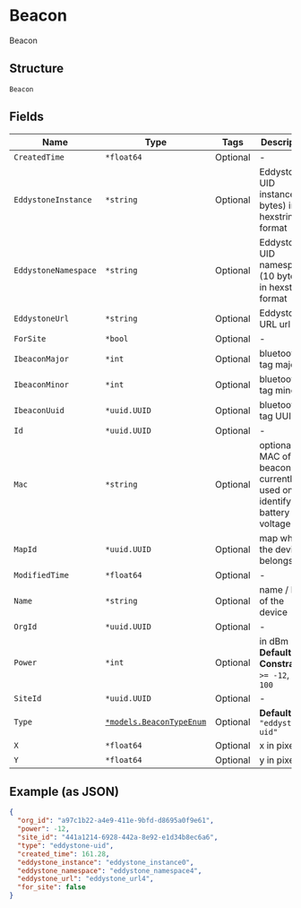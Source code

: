 
# Beacon

Beacon

## Structure

`Beacon`

## Fields

| Name | Type | Tags | Description |
|  --- | --- | --- | --- |
| `CreatedTime` | `*float64` | Optional | - |
| `EddystoneInstance` | `*string` | Optional | Eddystone-UID instance (6 bytes) in hexstring format |
| `EddystoneNamespace` | `*string` | Optional | Eddystone-UID namespace (10 bytes) in hexstring format |
| `EddystoneUrl` | `*string` | Optional | Eddystone-URL url |
| `ForSite` | `*bool` | Optional | - |
| `IbeaconMajor` | `*int` | Optional | bluetooth tag major |
| `IbeaconMinor` | `*int` | Optional | bluetooth tag minor |
| `IbeaconUuid` | `*uuid.UUID` | Optional | bluetooth tag UUID |
| `Id` | `*uuid.UUID` | Optional | - |
| `Mac` | `*string` | Optional | optiona, MAC of the beacon, currently used only to identify battery voltage |
| `MapId` | `*uuid.UUID` | Optional | map where the device belongs to |
| `ModifiedTime` | `*float64` | Optional | - |
| `Name` | `*string` | Optional | name / label of the device |
| `OrgId` | `*uuid.UUID` | Optional | - |
| `Power` | `*int` | Optional | in dBm<br>**Default**: `-12`<br>**Constraints**: `>= -12`, `<= 100` |
| `SiteId` | `*uuid.UUID` | Optional | - |
| `Type` | [`*models.BeaconTypeEnum`](../../doc/models/beacon-type-enum.md) | Optional | **Default**: `"eddystone-uid"` |
| `X` | `*float64` | Optional | x in pixel |
| `Y` | `*float64` | Optional | y in pixel |

## Example (as JSON)

```json
{
  "org_id": "a97c1b22-a4e9-411e-9bfd-d8695a0f9e61",
  "power": -12,
  "site_id": "441a1214-6928-442a-8e92-e1d34b8ec6a6",
  "type": "eddystone-uid",
  "created_time": 161.28,
  "eddystone_instance": "eddystone_instance0",
  "eddystone_namespace": "eddystone_namespace4",
  "eddystone_url": "eddystone_url4",
  "for_site": false
}
```

